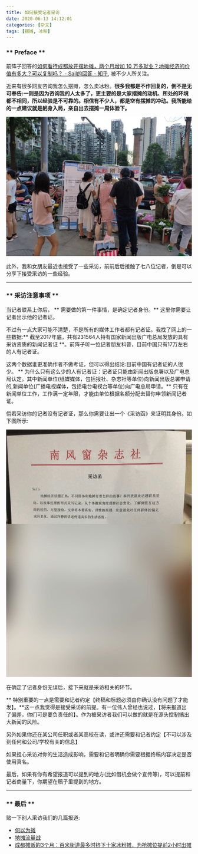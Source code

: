 ```yaml
---
title: 如何接受记者采访
date: 2020-06-13 14:12:01
categories: [杂文]
tags: [摆摊, 冰粉]
---
```

### ** Preface **

前阵子回答的[如何看待成都放开摆地摊，两个月增加 10 万多就业？地摊经济的价值有多大？可以复制吗？ - Sail的回答 - 知乎](https://www.zhihu.com/question/397996581/answer/1253675432), 被不少人所关注。

近来有很多网友咨询我怎么摆摊，怎么卖冰粉。**很多我都是不作回复的，倒不是无可奉告:一则是因为咨询我的人太多了，更主要的是大家摆摊的动机、所处的环境都不相同，所以经验是不可靠的。相信有不少人，都是空有摆摊的冲动。我所能给的一点建议就是躬身入局，亲自出去摆摊一周体验下。**

![2.jpg](/img/杂文/How-to-be-interviewed/2.jpg)

此外，我和女朋友最近也接受了一些采访，前前后后接触了七八位记者，倒是可以分享下接受采访的一些经验。

***********************

### ** 采访注意事项 **

当记者联系上你后，<span class="under0"> ** 需要做的第一件事情，是确定记者身份。** </span>这里你需要让记者出示他的记者证。

不过有一点大家可能不清楚，不是所有的媒体工作者都有记者证。我找了网上的一些数据:** 截至2017年底，共有231564人持有国家新闻出版广电总局发放的具有采访资质的新闻记者证 **。前阵子听一位记者朋友科普，目前中国只有17万左右的人有记者证。

这两个数据谁更准确作者不做考证，但可以得出结论:目前中国有记者证的人很少。<span class="under0"> **  为什么只有这么少的人有记者证：记者证只能由新闻出版总署以及广电总局认定。其中新闻单位(纸媒媒体，包括报社、杂志社等单位)向新闻出版总署申请的,新闻单位(广播电视媒体，包括电台电视台等单位)向广电总局申请。** </span>只有在新闻单位工作，工作满一定年限，才能由单位根据名额分配去替你申领新闻记者证。

倘若采访你的记者没有记者证，那么你需要让出一个《采访函》来证明其身份。如下图所示:

![1.png](/img/杂文/How-to-be-interviewed/1.png)

在确定了记者身份无误后，接下来就是采访相关的环节。

** 特别重要的一点是需要和记者约定【终稿和标题必须由你确认没有问题了才能发】。**这一点我觉得是接受采访的前提。有一位伟人曾经也说过，【将来报道出了偏差，你们可是要负责任的】。作为被采访者我们可以做的就是在源头控制搞出大新闻的风险。

另外如果你还在某公司任职或者某高校在读，或许还需要和记者约定【不可以涉及到任何和公司/学校有关的信息】

如果担心采访对你的生活造成影响，需要和记者明确你需要根据终稿内容决定是否使用真名。

最后，如果有你有希望报道可以提到的地方(比如借机会做个宣传等)，可以提前和记者商量下，你期望在稿子里提到的地方。

***********************

### ** 最后 **

贴一下别人采访我们的几篇报道:
- [何以为摊](https://mp.weixin.qq.com/s/DgNH-vsfNJC9-5dHr6e2Tg)
- [地摊流量战](https://mp.weixin.qq.com/s/jTJyxHUuSzx2iFdWpaTcNw)
- [成都摊贩的3个月：百米街道最多时挤下十家冰粉摊，为抢摊位提前2小时出摊](https://page.om.qq.com/page/Otyeb5RDjFH1w124X1CLTELQ0?from=groupmessage&ADTAG=tgi.wx.share.message)

